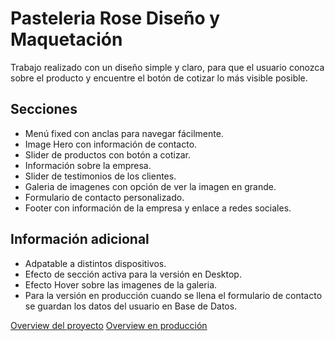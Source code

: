 # Pasteleria Rose Diseño y Maquetación

Trabajo realizado con un diseño simple y claro, para que el usuario conozca sobre el producto y encuentre el botón de cotizar lo más visible posible.

## Secciones

 - Menú fixed con anclas para navegar fácilmente.
 - Image Hero con información de contacto.
 - Slider de productos con botón a cotizar.
 - Información sobre la empresa.
 - Slider de testimonios de los clientes.
 - Galeria de imagenes con opción de ver la imagen en grande.
 - Formulario de contacto personalizado.
 - Footer con información de la empresa y enlace a redes sociales.
 
## Información adicional

- Adpatable a distintos dispositivos.
- Efecto de sección activa para la versión en Desktop.
- Efecto Hover sobre las imagenes de la galeria.
- Para la versión en producción cuando se llena el formulario de contacto se guardan los datos del usuario en Base de Datos.
 
[Overview del proyecto](https://edyjoel.github.io/pasteleriarouse/)
[Overview en producción](http://pasteleriarose.com/)
